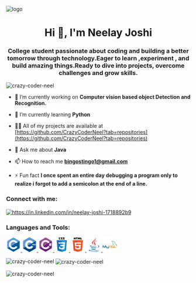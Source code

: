 ![logo](https://github.com/crazy-coder-neel/CrazyCoderNeel/blob/main/gitprofile.png)
<h1 align="center">Hi 👋, I'm Neelay Joshi</h1>
<h3 align="center">College student passionate about coding and building a better tomorrow through technology.Eager to learn ,experiment , and build amazing things.Ready to dive into projects, overcome challenges and grow skills.</h3>

<p align="left"> <img src="https://komarev.com/ghpvc/?username=crazy-coder-neel&label=Profile%20views&color=0e75b6&style=flat" alt="crazy-coder-neel" /> </p>

- 🔭 I’m currently working on **Computer vision based object Detection and Recognition.**

- 🌱 I’m currently learning **Python**

- 👨‍💻 All of my projects are available at [https://github.com/CrazyCoderNeel?tab=repositories](https://github.com/CrazyCoderNeel?tab=repositories)

- 💬 Ask me about **Java**

- 📫 How to reach me **bingostingo1@gmail.com**

- ⚡ Fun fact **I once spent an entire day debugging a program only to realize i forgot to add a semicolon at the end of a line.**

<h3 align="left">Connect with me:</h3>
<p align="left">
<a href="https://linkedin.com/in/https://in.linkedin.com/in/neelay-joshi-1718892b9" target="blank"><img align="center" src="https://raw.githubusercontent.com/rahuldkjain/github-profile-readme-generator/master/src/images/icons/Social/linked-in-alt.svg" alt="https://in.linkedin.com/in/neelay-joshi-1718892b9" height="30" width="40" /></a>
</p>

<h3 align="left">Languages and Tools:</h3>
<p align="left"> <a href="https://www.cprogramming.com/" target="_blank" rel="noreferrer"> <img src="https://raw.githubusercontent.com/devicons/devicon/master/icons/c/c-original.svg" alt="c" width="40" height="40"/> </a> <a href="https://www.w3schools.com/cpp/" target="_blank" rel="noreferrer"> <img src="https://raw.githubusercontent.com/devicons/devicon/master/icons/cplusplus/cplusplus-original.svg" alt="cplusplus" width="40" height="40"/> </a> <a href="https://www.w3schools.com/cs/" target="_blank" rel="noreferrer"> <img src="https://raw.githubusercontent.com/devicons/devicon/master/icons/csharp/csharp-original.svg" alt="csharp" width="40" height="40"/> </a> <a href="https://www.w3schools.com/css/" target="_blank" rel="noreferrer"> <img src="https://raw.githubusercontent.com/devicons/devicon/master/icons/css3/css3-original-wordmark.svg" alt="css3" width="40" height="40"/> </a> <a href="https://www.w3.org/html/" target="_blank" rel="noreferrer"> <img src="https://raw.githubusercontent.com/devicons/devicon/master/icons/html5/html5-original-wordmark.svg" alt="html5" width="40" height="40"/> </a> <a href="https://www.java.com" target="_blank" rel="noreferrer"> <img src="https://raw.githubusercontent.com/devicons/devicon/master/icons/java/java-original.svg" alt="java" width="40" height="40"/> </a> <a href="https://www.mysql.com/" target="_blank" rel="noreferrer"> <img src="https://raw.githubusercontent.com/devicons/devicon/master/icons/mysql/mysql-original-wordmark.svg" alt="mysql" width="40" height="40"/> </a> </p>

<p><img align="left" src="https://github-readme-stats.vercel.app/api/top-langs?username=crazy-coder-neel&show_icons=true&locale=en&layout=compact" alt="crazy-coder-neel" /></p>

<p>&nbsp;<img align="center" src="https://github-readme-stats.vercel.app/api?username=crazy-coder-neel&show_icons=true&locale=en" alt="crazy-coder-neel" /></p>

<p><img align="center" src="https://github-readme-streak-stats.herokuapp.com/?user=crazy-coder-neel&" alt="crazy-coder-neel" /></p>
